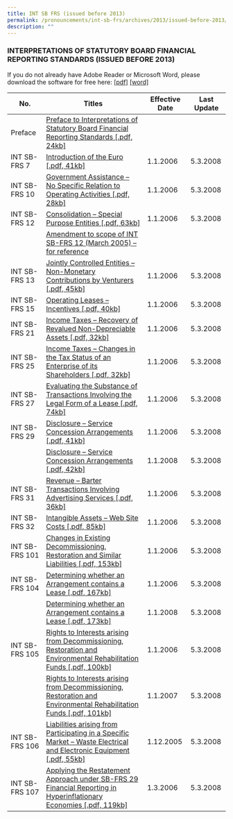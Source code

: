 ```yaml
---
title: INT SB FRS (issued before 2013)
permalink: /pronouncements/int-sb-frs/archives/2013/issued-before-2013/
description: ""
---
```

### INTERPRETATIONS OF STATUTORY BOARD FINANCIAL REPORTING STANDARDS (ISSUED BEFORE 2013)

  
If you do not already have Adobe Reader or Microsoft Word, please download the software for free here: [\[pdf\]](http://www.adobe.com/products/acrobat/readstep2.html) [\[word\]](http://www.microsoft.com/downloads/details.aspx?FamilyID=95e24c87-8732-48d5-8689-ab826e7b8fdf&DisplayLang=en)

| No. | Titles | Effective Date | Last Update |
| -------- | -------- | -------- | -------- |
| Preface | [Preface to Interpretations of Statutory Board Financial Reporting Standards \[.pdf, 24kb\]](/files/Docs/Default%20Source/Int%20Sb%20Frs/Issued%20before%202013/int_sb-frs_preface.pdf) | | |
| INT SB-FRS 7 | [Introduction of the Euro [.pdf, 41kb]](/files/Docs/Default%20Source/Int%20Sb%20Frs/Issued%20before%202013/int_sb-frs_7.pdf) | 1.1.2006 | 5.3.2008 |
| INT SB-FRS 10 | [Government Assistance – No Specific Relation to Operating Activities [.pdf, 28kb]](/files/Docs/Default%20Source/Int%20Sb%20Frs/Issued%20before%202013/int_sb-frs_10.pdf) | 1.1.2006 | 5.3.2008 |
| INT SB-FRS 12 | [Consolidation – Special Purpose Entities [.pdf, 63kb]](/files/Docs/Default%20Source/Int%20Sb%20Frs/Issued%20before%202013/int_sb-frs_12.pdf) | 1.1.2006 | 5.3.2008 |
|  | [Amendment to scope of INT SB-FRS 12 (March 2005) – for reference](/files/Docs/Default%20Source/Int%20Sb%20Frs/Issued%20before%202013/int_sb-frs_12_amendments.pdf) |  |  |
| INT SB-FRS 13 | [Jointly Controlled Entities – Non-Monetary Contributions by Venturers [.pdf, 45kb]](/files/Docs/Default%20Source/Int%20Sb%20Frs/Issued%20before%202013/int_sb-frs_13.pdf) | 1.1.2006 | 5.3.2008 |
| INT SB-FRS 15 | [Operating Leases – Incentives [.pdf, 40kb]](/files/Docs/Default%20Source/Int%20Sb%20Frs/Issued%20before%202013/int_sb-frs_15.pdf)| 1.1.2006 | 5.3.2008 |
| INT SB-FRS 21 | [Income Taxes – Recovery of Revalued Non-Depreciable Assets [.pdf, 32kb]](/files/Docs/Default%20Source/Int%20Sb%20Frs/Issued%20before%202013/int_sb-frs_21.pdf) | 1.1.2006 | 5.3.2008 |
| INT SB-FRS 25 | [Income Taxes – Changes in the Tax Status of an Enterprise of its Shareholders [.pdf, 32kb]](/files/Docs/Default%20Source/Int%20Sb%20Frs/Issued%20before%202013/int_sb-frs_25.pdf) | 1.1.2006 | 5.3.2008 |
| INT SB-FRS 27 | [Evaluating the Substance of Transactions Involving the Legal Form of a Lease [.pdf, 74kb]](/files/Docs/Default%20Source/Int%20Sb%20Frs/Issued%20before%202013/int_sb-frs_27.pdf) | 1.1.2006 | 5.3.2008 |
| INT SB-FRS 29 | [Disclosure – Service Concession Arrangements [.pdf, 41kb]](/files/Docs/Default%20Source/Int%20Sb%20Frs/Issued%20before%202013/int_sb-frs_29.pdf) | 1.1.2006 | 5.3.2008 |
| | [Disclosure – Service Concession Arrangements [.pdf, 42kb]](/files/Docs/Default%20Source/Int%20Sb%20Frs/Issued%20before%202013/int_sb-frs_29_2008.pdf) | 1.1.2008 | 5.3.2008 |
| INT SB-FRS 31 | [Revenue – Barter Transactions Involving Advertising Services [.pdf, 36kb]](/files/Docs/Default%20Source/Int%20Sb%20Frs/Issued%20before%202013/int_sb-frs_31.pdf) | 1.1.2006 | 5.3.2008 |
| INT SB-FRS 32 | [Intangible Assets – Web Site Costs [.pdf, 85kb]](/files/Docs/Default%20Source/Int%20Sb%20Frs/Issued%20before%202013/int_sb-frs_32.pdf) | 1.1.2006 | 5.3.2008 |
| INT SB-FRS 101 | [Changes in Existing Decommissioning, Restoration and Similar Liabilities [.pdf, 153kb]](/files/Docs/Default%20Source/Int%20Sb%20Frs/Issued%20before%202013/int_sb-frs_101.pdf) | 1.1.2006 | 5.3.2008 |
| INT SB-FRS 104 | [Determining whether an Arrangement contains a Lease [.pdf, 167kb]](/files/Docs/Default%20Source/Int%20Sb%20Frs/Issued%20before%202013/int_sb-frs_104.pdf) | 1.1.2006 | 5.3.2008 |
| | [Determining whether an Arrangement contains a Lease [.pdf, 173kb]](/files/Docs/Default%20Source/Int%20Sb%20Frs/Issued%20before%202013/int_sb-frs_104_2008.pdf) | 1.1.2008 | 5.3.2008 |
| INT SB-FRS 105 | [Rights to Interests arising from Decommissioning, Restoration and Environmental Rehabilitation Funds [.pdf, 100kb]](/files/Docs/Default%20Source/Int%20Sb%20Frs/Issued%20before%202013/int_sb-frs_105_2006.pdf) | 1.1.2006 | 5.3.2008 |
| | [Rights to Interests arising from Decommissioning, Restoration and Environmental Rehabilitation Funds [.pdf, 101kb]](/files/Docs/Default%20Source/Int%20Sb%20Frs/Issued%20before%202013/int_sb-frs_105.pdf) | 1.1.2007 | 5.3.2008 |
| INT SB-FRS 106 | [Liabilities arising from Participating in a Specific Market – Waste Electrical and Electronic Equipment [.pdf, 55kb]](/files/Docs/Default%20Source/Int%20Sb%20Frs/Issued%20before%202013/int_sb-frs_106.pdf) | 1.12.2005 | 5.3.2008 |
| INT SB-FRS 107 | [Applying the Restatement Approach under SB-FRS 29 Financial Reporting in Hyperinflationary Economies [.pdf, 119kb]](/files/Docs/Default%20Source/Int%20Sb%20Frs/Issued%20before%202013/int_sb-frs_107.pdf) | 1.3.2006 | 5.3.2008 |